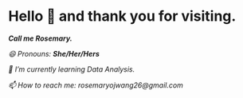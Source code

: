 # Hello 👋 and thank you for visiting.

**_Call me Rosemary._**

_😄 Pronouns: **She/Her/Hers**_

_🌱 I’m currently learning Data Analysis._

_📫 How to reach me: rosemaryojwang26@gmail.com_

<!--
**RosemaryOjwang/RosemaryOjwang** is a ✨ _special_ ✨ repository because its `README.md` (this file) appears on your GitHub profile.

Here are some ideas to get you started:

- 🔭 I’m currently working on ...
- 🌱 I’m currently learning Dart, JavaScript, Databases and Python.
- 👯 I’m looking to collaborate on ...
- 🤔 I’m looking for help with ...
- 💬 Ask me about ...
- 📫 How to reach me: rosemaryojwang26@gmail.com 
- _😄 Pronouns: *She/Her/Hers*_
- ⚡ Fun fact: The first programmer was the daughter of a mad poet.
-->
